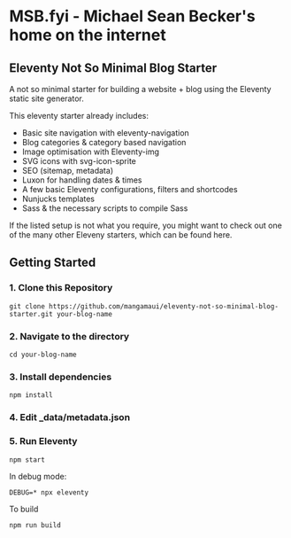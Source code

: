 # MSB.fyi - Michael Sean Becker's home on the internet

## Eleventy Not So Minimal Blog Starter

A not so minimal starter for building a website + blog using the Eleventy static site generator.

This eleventy starter already includes:
- Basic site navigation with eleventy-navigation
- Blog categories & category based navigation
- Image optimisation with Eleventy-img
- SVG icons with svg-icon-sprite
- SEO (sitemap, metadata)
- Luxon for handling dates & times
- A few basic Eleventy configurations, filters and shortcodes
- Nunjucks templates
- Sass & the necessary scripts to compile Sass

If the listed setup is not what you require, you might want to check out one of the many other Eleveny starters, which can be found here.

## Getting Started

### 1. Clone this Repository

```
git clone https://github.com/mangamaui/eleventy-not-so-minimal-blog-starter.git your-blog-name
```

### 2. Navigate to the directory

```
cd your-blog-name
```


### 3. Install dependencies

```
npm install
```

### 4. Edit _data/metadata.json

### 5. Run Eleventy

```
npm start
```

In debug mode:
```
DEBUG=* npx eleventy
```

To build 
```
npm run build
```
